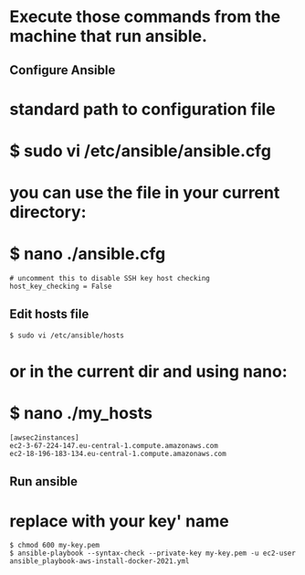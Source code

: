 # Execute those commands from the machine that run ansible.

## Configure Ansible
#  standard path to configuration file
#
#    $ sudo vi /etc/ansible/ansible.cfg
#
# you can use the file in your current directory:
# 
#    $ nano ./ansible.cfg
```
# uncomment this to disable SSH key host checking
host_key_checking = False
```

## Edit hosts file

    $ sudo vi /etc/ansible/hosts

# or in the current dir and using nano:
#   $ nano ./my_hosts

```
[awsec2instances]
ec2-3-67-224-147.eu-central-1.compute.amazonaws.com
ec2-18-196-183-134.eu-central-1.compute.amazonaws.com
```


## Run ansible
# replace with your key' name
    $ chmod 600 my-key.pem   
    $ ansible-playbook --syntax-check --private-key my-key.pem -u ec2-user ansible_playbook-aws-install-docker-2021.yml
